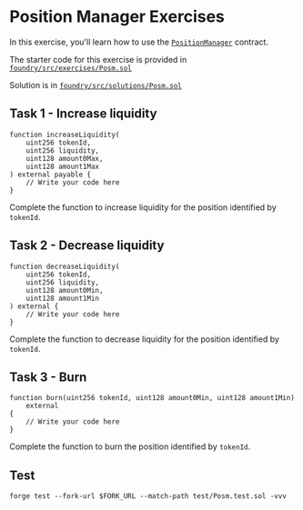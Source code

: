 # Position Manager Exercises

In this exercise, you'll learn how to use the [`PositionManager`](https://github.com/Uniswap/v4-periphery/blob/main/src/PositionManager.sol) contract.

The starter code for this exercise is provided in [`foundry/src/exercises/Posm.sol`](https://github.com/Cyfrin/defi-uniswap-v4/blob/main/foundry/src/exercises/Posm.sol)

Solution is in [`foundry/src/solutions/Posm.sol`](https://github.com/Cyfrin/defi-uniswap-v4/blob/main/foundry/src/solutions/Posm.sol)

## Task 1 - Increase liquidity

```solidity
function increaseLiquidity(
    uint256 tokenId,
    uint256 liquidity,
    uint128 amount0Max,
    uint128 amount1Max
) external payable {
    // Write your code here
}
```

Complete the function to increase liquidity for the position identified by `tokenId`.

## Task 2 - Decrease liquidity

```solidity
function decreaseLiquidity(
    uint256 tokenId,
    uint256 liquidity,
    uint128 amount0Min,
    uint128 amount1Min
) external {
    // Write your code here
}
```

Complete the function to decrease liquidity for the position identified by `tokenId`.

## Task 3 - Burn

```solidity
function burn(uint256 tokenId, uint128 amount0Min, uint128 amount1Min)
    external
{
    // Write your code here
}
```

Complete the function to burn the position identified by `tokenId`.

## Test

```shell
forge test --fork-url $FORK_URL --match-path test/Posm.test.sol -vvv
```
